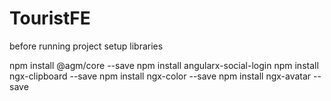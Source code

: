 # TouristFE
before running  project setup libraries

npm install @agm/core --save
npm install angularx-social-login
npm install ngx-clipboard --save
npm install ngx-color --save
npm install ngx-avatar --save
